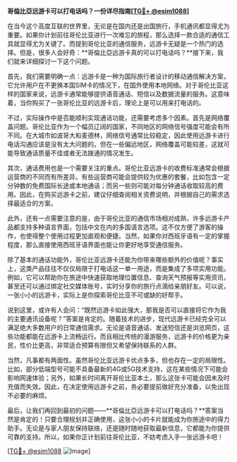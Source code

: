 **哥倫比亞远游卡可以打电话吗？一份详尽指南[[TG💪+ @esim1088](https://t.me/s/esim1088)]**

在当今这个高度互联的世界里，无论是在国内还是出国旅行，手机通讯都显得尤为重要。如果你计划前往哥伦比亚进行一次难忘的旅程，那么选择一款合适的通信工具就显得尤为关键了。而提到哥伦比亚的通信服务，远游卡无疑是一个热门的选择。但是，很多人会好奇：**哥倫比亞远游卡真的可以打电话吗？**接下来，我们就来详细探讨一下这个问题。

首先，我们需要明确一点：远游卡是一种为国际旅行者设计的移动通信解决方案，它允许用户在不更换本国SIM卡的情况下，在国外使用本地网络。对于哥伦比亚这样的国家来说，远游卡通常能够提供语音通话、短信以及数据流量的服务。这意味着，当你购买了一张哥伦比亚的远游卡后，理论上是可以用来打电话的。

不过，实际操作中是否能顺利实现通话功能，还需要考虑多个因素。首先是网络覆盖问题。哥伦比亚作为一个幅员辽阔的国家，不同地区的网络信号强度可能会有所不同。在大城市如波哥大和麦德林，网络信号通常比较稳定，因此使用远游卡进行电话沟通应该是没有太大问题的。但在一些偏远地区，网络覆盖可能较差，这就可能导致通话质量不佳或者无法拨通的情况发生。

其次，通话费用也是一个需要关注的重点。哥伦比亚远游卡的收费标准通常会根据运营商的不同而有所差异。有些运营商可能会提供较为优惠的套餐，比如包含一定分钟数的免费国际长途或本地通话；而另一些则可能对每分钟通话收取较高的费用。因此，在购买远游卡之前，建议仔细查阅相关资费说明，并根据自己的需求选择最适合的方案。

此外，还有一点需要注意的是，由于哥伦比亚的通信市场相对成熟，许多远游卡产品都支持多种语言界面，包括中文在内的多国语言选项。这不仅方便了游客的操作，也使得整个使用过程更加直观和便捷。当然，如果你对西班牙语有一定的掌握程度，那么直接使用西班牙语界面也能让你更好地享受通信服务。

除了基本的通话功能外，哥伦比亚远游卡还能为你带来哪些额外的价值呢？事实上，这类产品往往不仅仅局限于打电话这一单一用途，而是集成了多项实用功能。例如，它可以帮助你在旅途中快速获取地理位置信息、查询天气预报等实用资讯，甚至还可以通过绑定社交媒体账号，实时分享你的旅行点滴给亲朋好友。可以说，一张小小的远游卡，实际上是你探索哥伦比亚不可或缺的好帮手。

说到这里，或许有人会问：“既然远游卡如此强大，那我是否可以直接将它作为我的主要通讯设备呢？”答案是肯定的。随着技术的进步，现代远游卡已经完全可以满足绝大多数用户的日常通信需求。无论是语音通话、发送短信还是浏览网页，这些功能都能在远游卡上流畅运行。而且相比传统的漫游服务，远游卡的价格更为亲民，性价比更高，非常适合预算有限但又希望保持联系的人群。

当然，凡事都有两面性。虽然哥伦比亚远游卡优点多多，但也存在一定的局限性。比如，部分低端型号可能不具备最新的4G或5G技术支持，这在某些情况下可能会影响网速体验；另外，如果长时间离开哥伦比亚本土，那么这张卡可能会因未及时充值而失效。因此，在决定使用远游卡之前，务必要提前做好充分准备，以免出现不必要的麻烦。

最后，让我们再回到最初的问题——**哥倫比亞远游卡可以打电话吗？**答案当然是肯定的！只要合理规划并正确使用，这张小小的卡片就能成为你旅途中的得力助手。无论是与家人朋友保持联络，还是随时随地获取最新信息，它都能为你提供可靠的支持。所以，如果你正计划前往哥伦比亚，不妨考虑入手一张远游卡吧！

[[TG💪+ @esim1088](https://t.me/s/esim1088) ![Image](https://i.postimg.cc/4NQfJmqS/Snipaste-2025-05-13-00-14-12.png)]